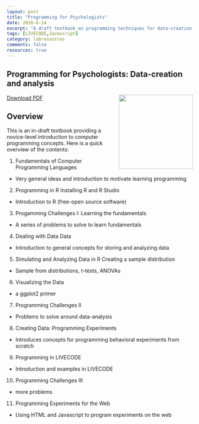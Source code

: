 ```yaml
---
layout: post
title: "Programming for Psychologists"
date: 2016-6-14
excerpt: "A draft textbook on programming techniques for data-creation and analysis"
tags: [LIVECODE,Javascript]
category: labresources
comments: false
resources: true
---
```

## Programming for Psychologists: Data-creation and analysis
<img src="http://crumplab.github.io/assets/img/Programming.png" style="width:200px;padding-left:20px" align="right">

<a href="https://CrumpLab.github.io/CrumpPubs/Programming_Crump.pdf" target="" onclick="ga('send','event','PDF','Download','Programming Textbook');"> Download PDF </a>

## Overview

This is an in-draft textbook providing a novice-level introduction to computer programming concepts. Here is a quick overview of the contents:


1. Fundamentals of Computer Programming Languages
  * Very general ideas and introduction to motivate learning programming
2. Programming in R Installing R and R Studio
  * Introduction to R (free-open source software)
3. Progamming Challenges I: Learning the fundamentals
  * A series of problems to solve to learn fundamentals
4. Dealing with Data Data
  * Introduction to general concepts for storing and analyzing data
5. Simulating and Analyzing Data in R Creating a sample distribution
  * Sample from distributions, t-tests, ANOVAs
6. Visualizing the Data
  * a ggplot2 primer
7. Programming Challenges II
  * Problems to solve around data-analysis
8. Creating Data: Programming Experiments
  * Introduces concepts for programming behavioral experiments from scratch
9. Programming in LIVECODE
  * Introduction and examples in LIVECODE
10. Programming Challenges III
  * more problems
11. Programming Experiments for the Web
  * Using HTML and Javascript to program experiments on the web
